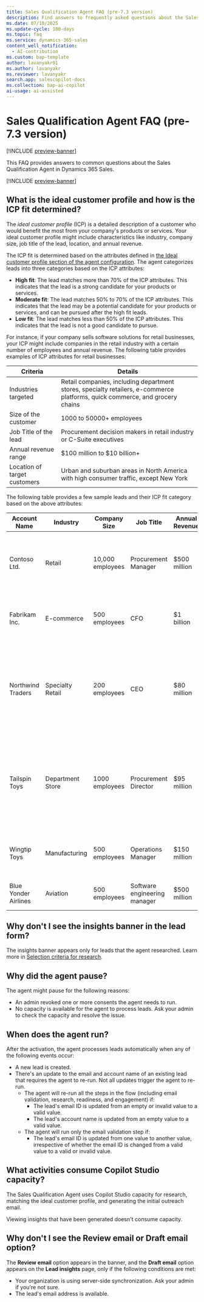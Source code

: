 ```yaml
---
title: Sales Qualification Agent FAQ (pre-7.3 version)
description: Find answers to frequently asked questions about the Sales Qualification Agent in Dynamics 365 Sales, which helps sellers qualify leads and improve sales outcomes.
ms.date: 07/10/2025
ms.update-cycle: 180-days
ms.topic: faq
ms.service: dynamics-365-sales
content_well_notification:
  - AI-contribution
ms.custom: bap-template
author: lavanyakr01
ms.author: lavanyakr
ms.reviewer: lavanyakr
search.app: salescopilot-docs
ms.collection: bap-ai-copilot
ai-usage: ai-assisted
---
```


# Sales Qualification Agent FAQ (pre-7.3 version)


[!INCLUDE [preview-banner](~/../shared-content/shared/preview-includes/preview-banner.md)]

This FAQ provides answers to common questions about the Sales Qualification Agent in Dynamics 365 Sales.

[!INCLUDE [preview-banner](~/../shared-content/shared/preview-includes/preview-note-d365.md)]

<a name="icp"></a>

## What is the ideal customer profile and how is the ICP fit determined? 

The *ideal customer profile* (ICP) is a detailed description of a customer who would benefit the most from your company's products or services. Your ideal customer profile might include characteristics like industry, company size, job title of the lead, location, and annual revenue.

The ICP fit is determined based on the attributes defined in [the Ideal customer profile section of the agent configuration](configure-sales-qualification-agent.md#ideal-customer-profile). The agent categorizes leads into three categories based on the ICP attributes:

- **High fit**: The lead matches more than 70% of the ICP attributes. This indicates that the lead is a strong candidate for your products or services.
- **Moderate fit**: The lead matches 50% to 70% of the ICP attributes. This indicates that the lead may be a potential candidate for your products or services, and can be pursued after the high fit leads.
- **Low fit**: The lead matches less than 50% of the ICP attributes. This indicates that the lead is not a good candidate to pursue.

For instance, if your company sells software solutions for retail businesses, your ICP might include companies in the retail industry with a certain number of employees and annual revenue. The following table provides examples of ICP attributes for retail businesses:

| Criteria                     | Details                                                                                     |
|------------------------------|---------------------------------------------------------------------------------------------|
| Industries targeted          | Retail companies, including department stores, specialty retailers, e-commerce platforms, quick commerce, and grocery chains |
| Size of the customer         | 1000 to 50000+ employees                                                                  |
| Job Title of the lead | Procurement decision makers in retail industry or C-Suite executives |
| Annual revenue range         | $100 million to $10 billion+                                                               |
| Location of target customers | Urban and suburban areas in North America with high consumer traffic, except New York |

The following table provides a few sample leads and their ICP fit category based on the above attributes:

| Account Name | Industry | Company Size | Job Title | Annual Revenue | Location | ICP Fit | Reasoning |
|--------------|----------|--------------|-----------|----------------|----------|---------|-----------|
| Contoso Ltd. | Retail | 10,000 employees | Procurement Manager | $500 million | New York, NY | High fit | Matches all ICP criteria, except location as New York is excluded. |
| Fabrikam Inc. | E-commerce | 500 employees | CFO | $1 billion | San Francisco, CA | High fit | Matches all ICP criteria except company size |
| Northwind Traders | Specialty Retail | 200 employees | CEO | $80 million | Chicago, IL | Moderate fit | Matches industry, job title, and location criteria, but company size and revenue don't match. |
| Tailspin Toys | Department Store | 1000 employees | Procurement Director | $95 million | Santiago, Chile | Moderate fit | Matches industry, company size, and job title criteria, but revenue and location don't match. |
| Wingtip Toys | Manufacturing | 500 employees | Operations Manager | $150 million | Hyderabad, India | Low fit | Except for revenue, none of the ICP criteria match. |
| Blue Yonder Airlines | Aviation | 500 employees | Software engineering manager | $500 million | Suburban area, CA | Low fit | Does not match any of the ICP criteria. |

## Why don't I see the insights banner in the lead form?

The insights banner appears only for leads that the agent researched. Learn more in [Selection criteria for research](use-sales-qualification-agent.md#selection-criteria-for-research).

## Why did the agent pause?

The agent might pause for the following reasons:

- An admin revoked one or more consents the agent needs to run.
- No capacity is available for the agent to process leads. Ask your admin to check the capacity and resolve the issue.

<a name="trigger-events"></a>
## When does the agent run?

After the activation, the agent processes leads automatically when any of the following events occur:

- A new lead is created.
- There's an update to the email and account name of an existing lead that requires the agent to re-run. Not all updates trigger the agent to re-run. 
    - The agent will re-run all the steps in the flow (including email validation, research, readiness, and engagement) if:
        - The lead's email ID is updated from an empty or invalid value to a valid value.
        - The lead's account name is updated from an empty value to a valid value.
     - The agent will run only the email validation step if:
         - The lead's email ID is updated from one value to another value, irrespective of whether the email ID is changed from a valid value to a valid or invalid value.

## What activities consume Copilot Studio capacity?

The Sales Qualification Agent uses Copilot Studio capacity for research, matching the ideal customer profile, and generating the initial outreach email.

Viewing insights that have been generated doesn't consume capacity.

<a name="cant-see-email-options"></a>
## Why don't I see the **Review email** or **Draft email** option?

The **Review email** option appears in the banner, and the **Draft email** option appears on the **Lead insights** page, only if the following conditions are met:

- Your organization is using server-side synchronization. Ask your admin if you're not sure.
- The lead's email address is available.